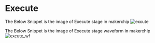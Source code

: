 # Execute

The Below Snippet is the image of Execute stage in makerchip
![excute](https://user-images.githubusercontent.com/88897605/170870081-d72ffdc2-81b9-4fc1-80ed-800440a62f16.png)

The Below Snippet is the image of Execute stage waveform in makerchip
![excute_wf](https://user-images.githubusercontent.com/88897605/170870079-c4fe1f31-21b2-45e6-bedb-175dab96ca66.png)

